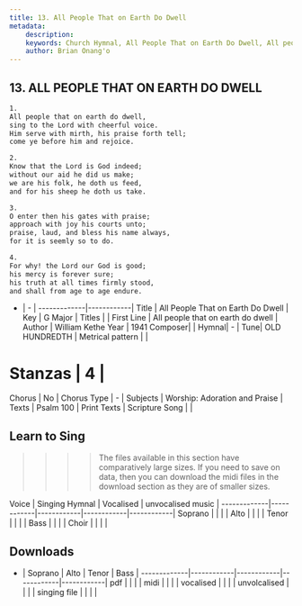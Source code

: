 ```yaml
---
title: 13. All People That on Earth Do Dwell
metadata:
    description: 
    keywords: Church Hymnal, All People That on Earth Do Dwell, All people that on earth do dwell, 
    author: Brian Onang'o
---
```



## 13. ALL PEOPLE THAT ON EARTH DO DWELL

```txt
1.
All people that on earth do dwell,
sing to the Lord with cheerful voice.
Him serve with mirth, his praise forth tell;
come ye before him and rejoice.

2.
Know that the Lord is God indeed;
without our aid he did us make;
we are his folk, he doth us feed,
and for his sheep he doth us take.

3.
O enter then his gates with praise;
approach with joy his courts unto;
praise, laud, and bless his name always,
for it is seemly so to do.

4.
For why! the Lord our God is good;
his mercy is forever sure;
his truth at all times firmly stood,
and shall from age to age endure.

```

- |   -  |
-------------|------------|
Title | All People That on Earth Do Dwell |
Key | G Major |
Titles |  |
First Line | All people that on earth do dwell |
Author | William Kethe
Year | 1941
Composer|  |
Hymnal|  - |
Tune| OLD HUNDREDTH |
Metrical pattern | |
# Stanzas | 4 |
Chorus | No |
Chorus Type | - |
Subjects | Worship: Adoration and Praise |
Texts | Psalm 100 |
Print Texts | 
Scripture Song |  |
  
## Learn to Sing

>>>> The files available in this section have comparatively large sizes. If you need to save on data, then you can download the midi files in the download section as they are of smaller sizes.

Voice |  Singing Hymnal | Vocalised | unvocalised music |
-------------|------------|------------|------------|------------|
Soprano | | | |
Alto | | | |
Tenor | | | |
Bass | | | |
Choir | | | |

## Downloads

- |  Soprano | Alto | Tenor | Bass |
-------------|------------|------------|------------|------------|
pdf | | | |
midi | | | |
vocalised | | | |
unvolcalised | | | |
singing file | | | |
  